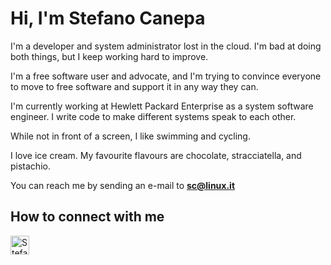   <link type="text/css" rel="stylesheet" href="https://stefanocanepa.gitlab.io/css/fontawesome-all.min.css">
  
  # Hi, I'm Stefano Canepa

I'm a developer and system administrator lost in the cloud. I'm bad at doing both things, but I keep working hard to improve. 

I'm a free software user and advocate, and I'm trying to convince everyone to move to free software and support it in any way they can. 

I'm currently working at Hewlett Packard Enterprise as a system software engineer. I write code to make different systems speak to each other. 

While not in front of a screen, I like swimming and cycling.

I love ice cream. My favourite flavours are chocolate, stracciatella, and pistachio.

You can reach me by sending an e-mail to **sc@linux.it**

## How to connect with me

<p align="left">
<a rel="me" href="https://hachyderm.io/@sc"><i class="fa-brands fa-mastodon"></i>

<a href="https://linkedin.com/in/stefanocanepa"><img src="https://raw.githubusercontent.com/FortAwesome/Font-Awesome/6.x/svgs/brands/linkedin.svg" alt="Stefano Canepa profile on LinkedIn" width="30" height="30"></a>
</p>
